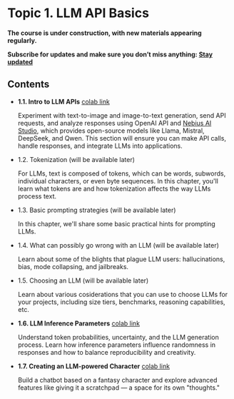 # Topic 1. LLM API Basics

**The course is under construction, with new materials appearing regularly.**

**Subscribe for updates and make sure you don’t miss anything: [Stay updated](https://academy.nebius.com/llm-engineering-essentials/update/)**

## Contents

* **1.1. Intro to LLM APIs** [colab link](https://colab.research.google.com/github/Nebius-Academy/LLM-Engineering-Essentials/blob/main/topic1/1.1_intro_to_llm_apis.ipynb)

  Experiment with text-to-image and image-to-text generation, send API requests, and analyze responses using OpenAI API and [Nebius AI Studio](https://studio.nebius.ai/), which provides open-source models like Llama, Mistral, DeepSeek, and Qwen. 
  This section will ensure you can make API calls, handle responses, and integrate LLMs into applications.

* 1.2. Tokenization (will be available later)

  For LLMs, text is composed of tokens, which can be words, subwords, individual characters, or even byte sequences.
  In this chapter, you'll learn what tokens are and how tokenization affects the way LLMs process text.

* 1.3. Basic prompting strategies (will be available later)

  In this chapter, we'll share some basic practical hints for prompting LLMs.

* 1.4. What can possibly go wrong with an LLM (will be available later)

  Learn about some of the blights that plague LLM users: hallucinations, bias, mode collapsing, and jailbreaks.

* 1.5. Choosing an LLM (will be available later)

  Learn about various cosiderations that you can use to choose LLMs for your projects, including size tiers, benchmarks, reasoning capabilities, etc.

* **1.6. LLM Inference Parameters** [colab link](https://colab.research.google.com/github/Nebius-Academy/LLM-Engineering-Essentials/blob/main/topic1/1.6_llm_inference_parameters.ipynb)

  Understand token probabilities, uncertainty, and the LLM generation process. 
  Learn how inference parameters influence randomness in responses and how to balance reproducibility and creativity.


* **1.7. Creating an LLM-powered Character** [colab link](https://colab.research.google.com/github/Nebius-Academy/LLM-Engineering-Essentials/blob/main/topic1/1.7_creating_an_llm-powered_character.ipynb)

  Build a chatbot based on a fantasy character and explore advanced features like giving it a scratchpad — a space for its own "thoughts."
